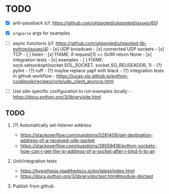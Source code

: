 # TODO

- [x] anti-passback (cf. https://github.com/uhppoted/uhppoted/issues/60)
- [x] `argparse` args for examples

- [ ] async functions (cf. https://github.com/uhppoted/uhppoted-lib-python/issues/4)
      - [x] UDP broadcast
      - [x] connected UDP sockets
      - [x] TCP
      - [ ] listen
      - [x] FIXME: if request[1] == 0x96 return None
      - [x] integration tests
      - [x] examples
      - [ ] FIXME: sock.setsockopt(socket.SOL_SOCKET, socket.SO_REUSEADDR, 1)
      - (?) pylint
      - (?) ruff
      - (?) maybe replace yapf with black
      - (?) integration tests in github workflow
      - https://lucas-six.github.io/python-cookbook/recipes/core/udp_client_asyncio.html

- [ ] Use site-specific configuration to run examples locally
      - https://docs.python.org/3/library/site.html

## TODO
1. (?) Automatically set-listener address
   - https://stackoverflow.com/questions/5281409/get-destination-address-of-a-received-udp-packet
   - https://stackoverflow.com/questions/39059418/python-sockets-how-can-i-get-the-ip-address-of-a-socket-after-i-bind-it-to-an

2. Unit/integration tests
      - https://hypothesis.readthedocs.io/en/latest/index.html
      - https://docs.python.org/3/library/doctest.html#module-doctest

3. Publish from github

